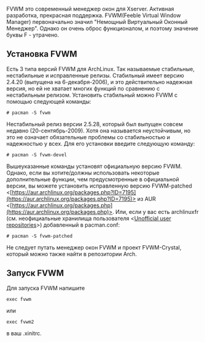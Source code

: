 FVWM это современный менеджер окон для Xserver. Активная разработка, прекрасная поддержка. FVWM(Feeble Virtual Window Manager) первоначально значил "Немощный Виртуальный Оконный Менеджер". Однако он очень оброс функционалом, и поэтому значение буквы F - утрачено.

## Установка FVWM

Есть 3 типа версий FVWM для ArchLinux. Так называемые стабильные, нестабильные и исправленные релизы. Стабильный имеет версию 2.4.20 (выпущена на 6-декабря-2006), и это действительно надежная версия, но ей не хватает многих функций по сравнению с нестабильным релизом. Установить стабильный можно FVWM с помощью следующей команды:

```
# pacman -S fvwm

```

Нестабильный релиз версии 2.5.28, который был выпущен совсем недавно (20-сентябрь-2009). Хотя она называется неустойчивым, но это не означает обязательные проблемы со стабильностью и надежностью у всех. Для его установки введите следующую команду:

```
# pacman -S fvwm-devel

```

Вышеуказанные команды установят официальную версию FVWM. Однако, если вы хотите/должны использовать некоторые дополнительные функции, чем предусмотренные в официальной версии, вы можете установить исправленную версию FVWM-patched <[https://aur.archlinux.org/packages.php?ID=7195](https://aur.archlinux.org/packages.php?ID=7195)> из AUR <[https://aur.archlinux.org/packages.php](https://aur.archlinux.org/packages.php)>. Или, если у вас есть archlinuxfr (см. неофициальные хранилища пользователя <[Unofficial user repositories](/index.php/Unofficial_user_repositories "Unofficial user repositories")>) добавленный в pacman.conf:

```
# pacman -S fvwm-patched

```

Не следует путать менеджер окон FVWM и проект FVWM-Crystal, который можно также найти в репозитории Arch.

## Запуск FVWM

Для запуска FVWM напишите

```
exec fvwm

```

или

```
exec fvwm2

```

в ваш .xinitrc.